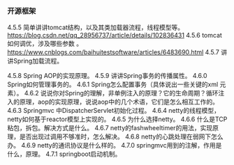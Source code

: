 ### 开源框架
4.5.5 简单讲讲tomcat结构，以及其类加载器流程，线程模型等。
    https://blog.csdn.net/qq_28956737/article/details/102836431
4.5.6 tomcat如何调优，涉及哪些参数 。
    https://www.cnblogs.com/baihuitestsoftware/articles/6483690.html
4.5.7 讲讲Spring加载流程。

4.5.8 Spring AOP的实现原理。
4.5.9 讲讲Spring事务的传播属性。
4.6.0 Spring如何管理事务的。
4.6.1 Spring怎么配置事务（具体说出一些关键的xml 元素）。
4.6.2 说说你对Spring的理解，非单例注入的原理？它的生命周期？循环注入的原理，aop的实现原理，说说aop中的几个术语，它们是怎么相互工作的。
4.6.3 Springmvc 中DispatcherServlet初始化过程。
4.6.4 netty的线程模型，netty如何基于reactor模型上实现的。
4.6.5 为什么选择netty。
4.6.6 什么是TCP粘包，拆包。解决方式是什么。
4.6.7 netty的fashwheeltimer的用法，实现原理，是否出现过调用不够准时，怎么解决。
4.6.8 netty的心跳处理在弱网下怎么办。
4.6.9 netty的通讯协议是什么样的。
4.7.0 springmvc用到的注解，作用是什么，原理。
4.7.1 springboot启动机制。
